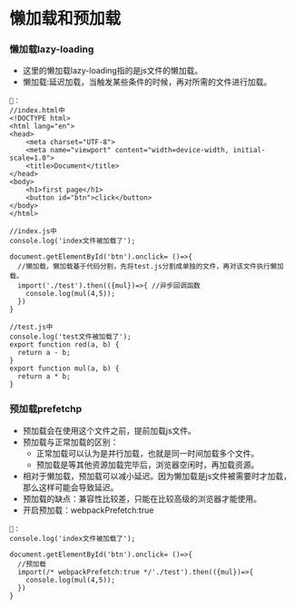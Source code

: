 # 懒加载和预加载
### 懒加载lazy-loading
- 这里的懒加载lazy-loading指的是js文件的懒加载。
- 懒加载:延迟加载，当触发某些条件的时候，再对所需的文件进行加载。
```
🌰：
//index.html中
<!DOCTYPE html>
<html lang="en">
<head>
    <meta charset="UTF-8">
    <meta name="viewport" content="width=device-width, initial-scale=1.0">
    <title>Document</title>
</head>
<body>
    <h1>first page</h1>
    <button id="btn">click</button>
</body>
</html>

//index.js中
console.log('index文件被加载了');

document.getElementById('btn').onclick= ()=>{
  //懒加载，懒加载基于代码分割，先将test.js分割成单独的文件，再对该文件执行懒加载。  
  import('./test').then(({mul})=>{ //异步回调函数
    console.log(mul(4,5));
  })
}

//test.js中
console.log('test文件被加载了');
export function red(a, b) {
  return a - b;
}
export function mul(a, b) {
  return a * b;
}
```

### 预加载prefetchp
- 预加载会在使用这个文件之前，提前加载js文件。
- 预加载与正常加载的区别：
   - 正常加载可以认为是并行加载，也就是同一时间加载多个文件。
   - 预加载是等其他资源加载完毕后，浏览器空闲时，再加载资源。
- 相对于懒加载，预加载可以减小延迟。因为懒加载是js文件被需要时才加载，那么这样可能会导致延迟。
- 预加载的缺点：兼容性比较差，只能在比较高级的浏览器才能使用。
- 开启预加载：webpackPrefetch:true
```
🌰：
console.log('index文件被加载了');

document.getElementById('btn').onclick= ()=>{
  //预加载 
  import(/* webpackPrefetch:true */'./test').then(({mul})=>{
    console.log(mul(4,5));
  })
}
```



